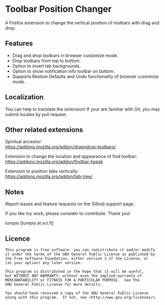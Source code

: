 Toolbar Position Changer
========

A Firefox extension to change the vertical position of toolbars with drag and drop.

## Features
- Drag and drop toolbars in browser customize mode.
- Drop toolbars from top to bottom.
- Option to invert tab backgrounds.
- Option to show notification info toolbar on bottom.
- Supports Restore Defaults and Undo functionality of browser customize mode.

## Localization
You can help to translate the extension! If your are familiar with Git, you may submit locales by pull request.

## Other related extensions

Spiritual ancestor:</br>
https://addons.mozilla.org/addon/dragndrop-toolbars/

Extension to change the location and appearance of find toolbar:</br>
https://addons.mozilla.org/addon/findbar-tweak

Extension to position tabs vertically:</br>
https://addons.mozilla.org/addon/tab-tree/

## Notes
Report issues and feature requests on the Github support page.

If you like my work, please consider to contribute. Thank you!

tumpio [tumpio at sci.fi]


## Licence
    This program is free software: you can redistribute it and/or modify
    it under the terms of the GNU General Public License as published by
    the Free Software Foundation, either version 3 of the License, or
    (at your option) any later version.

    This program is distributed in the hope that it will be useful,
    but WITHOUT ANY WARRANTY; without even the implied warranty of
    MERCHANTABILITY or FITNESS FOR A PARTICULAR PURPOSE.  See the
    GNU General Public License for more details.

    You should have received a copy of the GNU General Public License
    along with this program.  If not, see <http://www.gnu.org/licenses/>.
